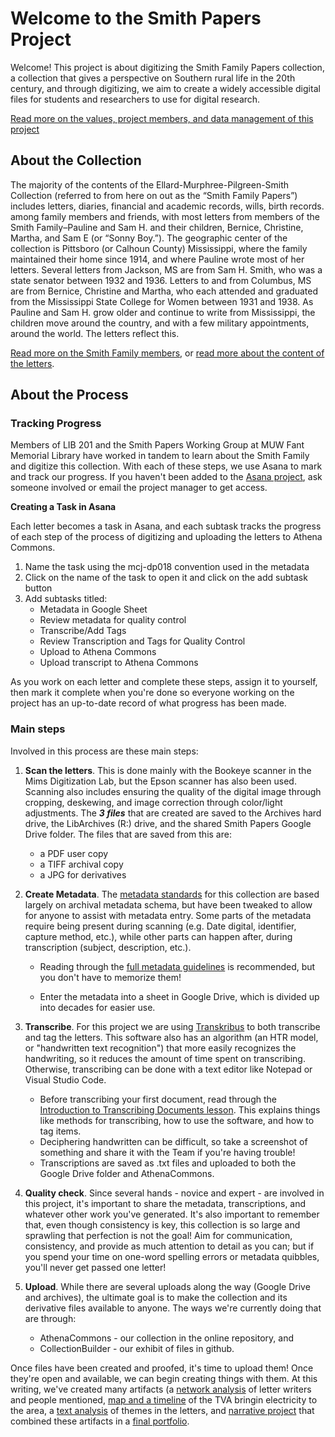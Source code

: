 # Welcome to the Smith Papers Project
Welcome! This project is about digitizing the Smith Family Papers collection, a collection that gives a perspective on Southern rural life in the 20th century, and through digitizing, we aim to create a widely accessible digital files for students and researchers to use for digital research. 

<a href="https://docs.google.com/document/d/1d45FDLsrycW5NH5WUWdToStkvSNz7R-3EV50Y-fgKMU/edit?usp=sharing">Read more on the values, project members, and data management of this project</a>

## About the Collection
The majority of the contents of the Ellard-Murphree-Pilgreen-Smith Collection (referred to from here on out as the “Smith Family Papers”) includes letters, diaries, financial and academic records, wills, birth records. among family members and friends, with most letters from members of the Smith Family–Pauline and Sam H. and their children, Bernice, Christine, Martha, and Sam E (or “Sonny Boy.”). The geographic center of the collection is Pittsboro (or Calhoun County) Mississippi, where the family maintained their home since 1914, and where Pauline wrote most of her letters. Several letters from Jackson, MS are from Sam H. Smith, who was a state senator between 1932 and 1936. Letters to and from Columbus, MS are from Bernice, Christine and Martha, who each attended and graduated from the Mississippi State College for Women between 1931 and 1938. As Pauline and Sam H. grow older and continue to write from Mississippi, the children move around the country, and with a few military appointments, around the world. The letters reflect this.

<a href="https://smithpapers.github.io/about">Read more on the Smith Family members</a>, or <a href="https://smithpapers.github.io/subjects.html">read more about the content of the letters</a>. 

## About the Process

### Tracking Progress
Members of LIB 201 and the Smith Papers Working Group at MUW Fant Memorial Library have worked in tandem to learn about the Smith Family and digitize this collection. With each of these steps, we use Asana to mark and track our progress. If you haven't been added to the <a href="https://app.asana.com/0/1198178250630033/list">Asana project</a>, ask someone involved or email the project manager to get access. 

<b>Creating a Task in Asana</b>

Each letter becomes a task in Asana, and each subtask tracks the progress of each step of the process of digitizing and uploading the letters to Athena Commons. 
1. Name the task using the mcj-dp018 convention used in the metadata
2. Click on the name of the task to open it and click on the add subtask button
3. Add subtasks titled:
    * Metadata in Google Sheet
    * Review metadata for quality control
    * Transcribe/Add Tags
    * Review Transcription and Tags for Quality Control
    * Upload to Athena Commons
    * Upload transcript to Athena Commons

As you work on each letter and complete these steps, assign it to yourself, then mark it complete when you're done so everyone working on the project has an up-to-date record of what progress has been made.

### Main steps
Involved in this process are these main steps:
1. <b>Scan the letters</b>. This is done mainly with the Bookeye scanner in the Mims Digitization Lab, but the Epson scanner has also been used. Scanning also includes ensuring the quality of the digital image through cropping, deskewing, and image correction through color/light adjustments. The ***3 files*** that are created are saved to the Archives hard drive, the LibArchives (R:) drive, and the shared Smith Papers Google Drive folder. The files that are saved from this are:
    * a PDF user copy
    * a TIFF archival copy
    * a JPG for derivatives

2. <b>Create Metadata</b>. The <a href="https://github.com/hillaryAHR/LIB-201/blob/main/metadata.md#2-metadata-standards">metadata standards</a> for this collection are based largely on archival metadata schema, but have been tweaked to allow for anyone to assist with metadata entry. Some parts of the metadata require being present during scanning (e.g. Date digital, identifier, capture method, etc.), while other parts can happen after, during transcription (subject, description, etc.).
    * Reading through the <a href="https://docs.google.com/document/d/1m63PCPGmzaQQ4cbeo1vh869oOuTyBPNS/edit?usp=sharing&ouid=108103280018141344202&rtpof=true&sd=true">full metadata guidelines</a> is recommended, but you don't have to memorize them! 

    * Enter the metadata into a sheet in <!--insert link here--> Google Drive, which is divided up into decades for easier use. 

3. <b>Transcribe</b>. For this project we are using <a href="https://readcoop.eu/transkribus/?sc=Transkribus">Transkribus</a> to both transcribe and tag the letters. This software also has an algorithm (an HTR model, or "handwritten text recognition") that more easily recognizes the handwriting, so it reduces the amount of time spent on transcribing. Otherwise, transcribing can be done with a text editor like Notepad or Visual Studio Code.
    * Before transcribing your first document, read through the <a href="https://github.com/hillaryAHR/LIB-201/blob/main/transcribing.md">Introduction to Transcribing Documents lesson</a>. This explains things like methods for transcribing, how to use the software, and how to tag items.
    * Deciphering handwritten can be difficult, so take a screenshot of something and share it with the Team if you're having trouble!
    * Transcriptions are saved as .txt files and uploaded to both the Google Drive folder and AthenaCommons.

4. <b>Quality check</b>. Since several hands - novice and expert - are involved in this project, it's important to share the metadata, transcriptions, and whatever other work you've generated. It's also important to remember that, even though consistency is key, this collection is so large and sprawling that perfection is not the goal! Aim for communication, consistency, and provide as much attention to detail as you can; but if you spend your time on one-word spelling errors or metadata quibbles, you'll never get passed one letter!

5. <b>Upload</b>. While there are several uploads along the way (Google Drive and archives), the ultimate goal is to make the collection and its derivative files available to anyone. The ways we're currently doing that are through:
    * AthenaCommons - our collection in the online repository, and
    * CollectionBuilder - our exhibit of files in github.

Once files have been created and proofed, it's time to upload them! Once they're open and available, we can begin creating things with them. At this writing, we've created many artifacts (a <a href="https://github.com/hillaryAHR/LIB-201/blob/main/network-analysis.md">network analysis</a> of letter writers and people mentioned, <a href="https://github.com/hillaryAHR/LIB-201/blob/main/mapping.md">map and a timeline</a> of the TVA bringin electricity to the area, a <a href="https://github.com/hillaryAHR/LIB-201/blob/main/text-analysis.md">text analysis</a> of themes in the letters, and <a href="https://github.com/hillaryAHR/LIB-201/blob/main/narrative.md">narrative project</a> that combined  these artifacts in a <a href="https://github.com/hillaryAHR/LIB-201/blob/main/LIB201-Fall2021-narrative.md">final portfolio</a>.
